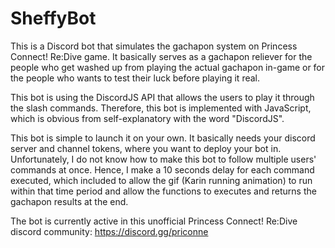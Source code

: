 # SheffyBot

This is a Discord bot that simulates the gachapon system on Princess Connect! Re:Dive game. It basically serves as a gachapon reliever for the people who get washed up from playing the actual gachapon in-game or for the people who wants to test their luck before playing it real.

This bot is using the DiscordJS API that allows the users to play it through the slash commands. Therefore, this bot is implemented with JavaScript, which is obvious from self-explanatory with the word "DiscordJS".

This bot is simple to launch it on your own. It basically needs your discord server and channel tokens, where you want to deploy your bot in. Unfortunately, I do not know how to make this bot to follow multiple users' commands at once. Hence, I make a 10 seconds delay for each command executed, which included to allow the gif (Karin running animation) to run within that time period and allow the functions to executes and returns the gachapon results at the end.

The bot is currently active in this unofficial Princess Connect! Re:Dive discord community: https://discord.gg/priconne
